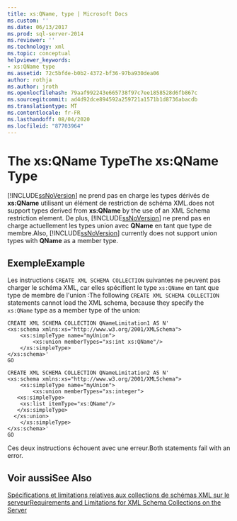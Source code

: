 ```yaml
---
title: xs:QName, type | Microsoft Docs
ms.custom: ''
ms.date: 06/13/2017
ms.prod: sql-server-2014
ms.reviewer: ''
ms.technology: xml
ms.topic: conceptual
helpviewer_keywords:
- xs:QName type
ms.assetid: 72c5bfde-b0b2-4372-bf36-97ba930dea06
author: rothja
ms.author: jroth
ms.openlocfilehash: 79aaf992243e665738f97c7ee1858528d6fb867c
ms.sourcegitcommit: ad4d92dce894592a259721a1571b1d8736abacdb
ms.translationtype: MT
ms.contentlocale: fr-FR
ms.lasthandoff: 08/04/2020
ms.locfileid: "87703964"
---
```

# <a name="the-xsqname-type"></a><span data-ttu-id="95ad8-102">The xs:QName Type</span><span class="sxs-lookup"><span data-stu-id="95ad8-102">The xs:QName Type</span></span>
  [!INCLUDE[ssNoVersion](../../includes/ssnoversion-md.md)] <span data-ttu-id="95ad8-103">ne prend pas en charge les types dérivés de **xs:QName** utilisant un élément de restriction de schéma XML.</span><span class="sxs-lookup"><span data-stu-id="95ad8-103">does not support types derived from **xs:QName** by the use of an XML Schema restriction element.</span></span> <span data-ttu-id="95ad8-104">De plus, [!INCLUDE[ssNoVersion](../../includes/ssnoversion-md.md)] ne prend pas en charge actuellement les types union avec **QName** en tant que type de membre.</span><span class="sxs-lookup"><span data-stu-id="95ad8-104">Also, [!INCLUDE[ssNoVersion](../../includes/ssnoversion-md.md)] currently does not support union types with **QName** as a member type.</span></span>  
  
## <a name="example"></a><span data-ttu-id="95ad8-105">Exemple</span><span class="sxs-lookup"><span data-stu-id="95ad8-105">Example</span></span>  
 <span data-ttu-id="95ad8-106">Les instructions `CREATE XML SCHEMA COLLECTION` suivantes ne peuvent pas charger le schéma XML, car elles spécifient le type `xs:QName` en tant que type de membre de l'union :</span><span class="sxs-lookup"><span data-stu-id="95ad8-106">The following `CREATE XML SCHEMA COLLECTION` statements cannot load the XML schema, because they specify the `xs:QName` type as a member type of the union:</span></span>  
  
```  
CREATE XML SCHEMA COLLECTION QNameLimitation1 AS N'  
<xs:schema xmlns:xs="http://www.w3.org/2001/XMLSchema">  
    <xs:simpleType name="myUnion">  
        <xs:union memberTypes="xs:int xs:QName"/>  
    </xs:simpleType>  
</xs:schema>'  
GO  
  
CREATE XML SCHEMA COLLECTION QNameLimitation2 AS N'  
<xs:schema xmlns:xs="http://www.w3.org/2001/XMLSchema">  
    <xs:simpleType name="myUnion">  
        <xs:union memberTypes="xs:integer">  
   <xs:simpleType>  
    <xs:list itemType="xs:QName"/>  
   </xs:simpleType>  
  </xs:union>  
    </xs:simpleType>  
</xs:schema>'  
GO  
```  
  
 <span data-ttu-id="95ad8-107">Ces deux instructions échouent avec une erreur.</span><span class="sxs-lookup"><span data-stu-id="95ad8-107">Both statements fail with an error.</span></span>  
  
## <a name="see-also"></a><span data-ttu-id="95ad8-108">Voir aussi</span><span class="sxs-lookup"><span data-stu-id="95ad8-108">See Also</span></span>  
 [<span data-ttu-id="95ad8-109">Spécifications et limitations relatives aux collections de schémas XML sur le serveur</span><span class="sxs-lookup"><span data-stu-id="95ad8-109">Requirements and Limitations for XML Schema Collections on the Server</span></span>](requirements-and-limitations-for-xml-schema-collections-on-the-server.md)  
  
  
